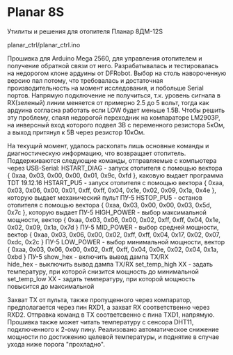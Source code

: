 # Planar 8S
 Утилиты и решения для отопителя Планар 8ДМ-12S

 planar_ctrl/planar_ctrl.ino
 
 Прошивка для Arduino Mega 2560, для управления отопителем и получение обратной связи от него.
 Разрабатывалась и тестировалась на недорогом клоне ардуины от DFRobot. Выбор на столь навороченную версию пал потому, что требовалась и достаточная производительность на момент исследования, и побольше Serial портов.
 Напрямую подключение не получиться, т.к. уровень сигнала в RX(зеленый) линии меняется от примерно 2.5 до 5 вольт, тогда как ардуина согласна работать если LOW будет меньше 1.5В. 
 Чтобы решить эту проблему, спаял недорогой переходник на компараторе LM2903P, на инверсный вход которого подвел 3В с переменного резистора 5кОм, а выход притянул к 5В через резистор 10кОм.
 
 На текущий момент, удалось раскопать лишь основные команды и диагностическую информацию, что возвращает отопитель. Поддерживаются следующие команды, отправляемые с компьютера через USB-Serial:
   HSTART_DIAG - запуск отопителя с помощью вектора { 0xaa, 0x03, 0x00, 0x00, 0x01, 0x9c, 0xfd }, каковую выдает программа TDT 19.12.16
   HSTART_PU5  - запуск отопителя с помощью вектора { 0xaa, 0x03, 0x06, 0x00, 0x01, 0xff, 0xff, 0x04, 0x1e, 0x02, 0x09, 0x1a, 0x4e }, которую выдает механический пульт ПУ-5
   HSTOP_PU5   - останов отопителя с помощью вектора { 0xaa, 0x03, 0x00, 0x00, 0x03, 0x5d, 0x7c }, которую выдает ПУ-5
   HIGH_POWER  - выбор максимальной мощности, вектор { 0xaa, 0x03, 0x06, 0x00, 0x02, 0xff, 0xff, 0x04, 0x1e, 0x02, 0x09, 0x1a, 0x7d } ПУ-5
   MID_POWER   - выбор средней мощности, вектор { 0xaa, 0x03, 0x06, 0x00, 0x02, 0xff, 0xff, 0x04, 0x17, 0x02, 0x07, 0xdc, 0x2c }  ПУ-5
   LOW_POWER   - выбор минимальной мощности, вектор { 0xaa, 0x03, 0x06, 0x00, 0x02, 0xff, 0xff, 0x04, 0x0e, 0x02, 0x04, 0x1a, 0xbd } ПУ-5
   show_hex    - включить вывод дампа TX/RX   
   hide_hex    - выключить вывод дампа TX/RX
   set_temp_high XX - задать температуру, при которой снизится мощность до минимальной
   set_temp_low  XX - задать температуру, при которой мощность повысится до максимальной
   
 Захват TX от пульта, также пропущенного через компаратор, предполагается через пин RXD1, а захват RX соответственно через RXD2. Отправка команд в TX соответсвенно с пина TXD1, напрямую.
 Прошивка также может читать температуру с сенсора DHT11, подключенного к 2-ому пину. Реализовано автоматическое снижение мощности по достижению целевой температуры, и поднятие в случае ухода ниже порога "прохладно".              
 
 